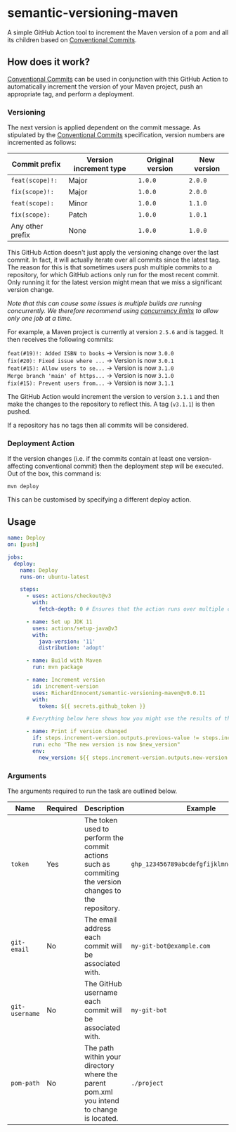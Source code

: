 # semantic-versioning-maven
A simple GitHub Action tool to increment the Maven version of a pom and all its children based on
[Conventional Commits](https://www.conventionalcommits.org/en/v1.0.0).

## How does it work?
[Conventional Commits](https://www.conventionalcommits.org/en/v1.0.0) can be used in conjunction
with this GitHub Action to automatically increment the version of your Maven project, push an
appropriate tag, and perform a deployment.

### Versioning
The next version is applied dependent on the commit message. As stipulated by the [Conventional
Commits](https://www.conventionalcommits.org/en/v1.0.0) specification, version numbers are
incremented as follows:

| Commit prefix    | Version increment type | Original version | New version |
|------------------|------------------------|------------------|-------------|
| `feat(scope)!:`  | Major                  | `1.0.0`          | `2.0.0`     |
| `fix(scope)!:`   | Major                  | `1.0.0`          | `2.0.0`     |
| `feat(scope):`   | Minor                  | `1.0.0`          | `1.1.0`     |
| `fix(scope):`    | Patch                  | `1.0.0`          | `1.0.1`     |
| Any other prefix | None                   | `1.0.0`          | `1.0.0`     |

This GitHub Action doesn't just apply the versioning change over the last commit. In fact, it will
actually iterate over all commits since the latest tag. The reason for this is that sometimes users
push multiple commits to a repository, for which GitHub actions only run for the most recent
commit. Only running it for the latest version might mean that we miss a significant version change.

_Note that this can cause some issues is multiple builds are running concurrently. We therefore
recommend using
[concurrency limits](https://docs.github.com/en/actions/using-jobs/using-concurrency) to allow only
one job at a time._

For example, a Maven project is currently at version `2.5.6` and is tagged. It then receives the
following commits:

`feat(#19)!: Added ISBN to books` -> Version is now `3.0.0`  
`fix(#20): Fixed issue where ...` -> Version is now `3.0.1`  
`feat(#15): Allow users to se...` -> Version is now `3.1.0`  
`Merge branch 'main' of https...` -> Version is now `3.1.0`  
`fix(#15): Prevent users from...` -> Version is now `3.1.1`

The GitHub Action would increment the version to version `3.1.1` and then make the changes to the
repository to reflect this. A tag (`v3.1.1`) is then pushed.

If a repository has no tags then all commits will be considered.

### Deployment Action
If the version changes (i.e. if the commits contain at least one version-affecting conventional
commit) then the deployment step will be executed. Out of the box, this command is:
```
mvn deploy
```
This can be customised by specifying a different deploy action.

## Usage
```yaml
name: Deploy
on: [push]

jobs:
  deploy:
    name: Deploy
    runs-on: ubuntu-latest

    steps:
      - uses: actions/checkout@v3
        with:
          fetch-depth: 0 # Ensures that the action runs over multiple commits

      - name: Set up JDK 11
        uses: actions/setup-java@v3
        with:
          java-version: '11'
          distribution: 'adopt'

      - name: Build with Maven
        run: mvn package

      - name: Increment version
        id: increment-version
        uses: RichardInnocent/semantic-versioning-maven@v0.0.11
        with:
          token: ${{ secrets.github_token }}

      # Everything below here shows how you might use the results of the action...

      - name: Print if version changed
        if: steps.increment-version.outputs.previous-value != steps.increment-version.outputs.new-version
        run: echo "The new version is now $new_version"
        env:
          new_version: ${{ steps.increment-version.outputs.new-version }}
```

### Arguments

The arguments required to run the task are outlined below.

| Name           | Required | Description | Example | Default |
| -------------- | -------- | ----------- | ------- | ------- |
| `token`        | Yes      | The token used to perform the commit actions such as commiting the version changes to the repository. | `ghp_123456789abcdefgfijklmnopqrstuvwxyz` | N/A |
| `git-email`    | No       | The email address each commit will be associated with. | `my-git-bot@example.com` | `41898282+github-actions[bot]@users.noreply.github.com` |
| `git-username` | No       | The GitHub username each commit will be associated with. | `my-git-bot` | `github-actions[bot]` |
| `pom-path`     | No       | The path within your directory where the parent pom.xml you intend to change is located. | `./project` | `.` |
